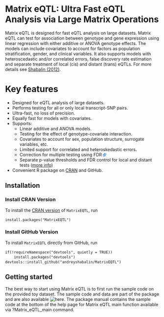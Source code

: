 # Matrix eQTL: Ultra Fast eQTL Analysis via Large Matrix Operations

Matrix eQTL is designed for fast eQTL analysis on large datasets.
Matrix eQTL can test for association between genotype
and gene expression using linear regression
with either additive or ANOVA genotype effects.
The models can include covariates to account for factors
as population stratification, gender, and clinical variables.
It also supports models with heteroscedastic and/or correlated errors,
false discovery rate estimation and
separate treatment of local (cis) and distant (trans) eQTLs.
For more details see
[Shabalin (2012)](https://academic.oup.com/bioinformatics/article/28/10/1353/213326).

# Key features

* Designed for eQTL analysis of large datasets.
* Performs testing for all or only local transcript-SNP pairs.
* Ultra-fast, no loss of precision.
* Equally fast for models with covariates.
* Supports:
    * Linear additive and ANOVA models.
    * Testing for the effect of genotype-covariate interaction.
    * Covariates to account for sex, population structure, surrogate variables, etc.
    * Limited support for correlated and heteroskedastic errors.
    * Correction for multiple testing using FDR [![External link](website/external.png "External link")](http://en.wikipedia.org/wiki/False_discovery_rate)
    * Separate p-value thresholds and FDR control for local and distant tests ([more info](website/runit.md#cis "Local and distant tests"))
* Convenient R package on [CRAN](https://CRAN.R-project.org/package=MatrixEQTL) and GitHub.

## Installation

### Install CRAN Version

To install the
[CRAN version](https://CRAN.R-project.org/package=MatrixEQTL)
of `MatrixEQTL`, run

```
install.packages("MatrixEQTL")
```

### Install GitHub Version

To install `MatrixEQTL` directly from GitHub, run

```
if(!requireNamespace("devtools", quietly = TRUE))
    install.packages("devtools")
devtools::install_github("andreyshabalin/MatrixEQTL")
```

## Getting started

The best way to start using Matrix eQTL is to first run the sample code on the provided toy dataset.
The sample code and data are part of the package and are also available ![here](data).
The package manual contains the sample code at the bottom of the help page for Matrix eQTL main function available via ?Matrix_eQTL_main command.
